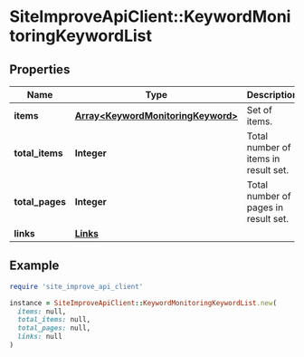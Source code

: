 # SiteImproveApiClient::KeywordMonitoringKeywordList

## Properties

| Name | Type | Description | Notes |
| ---- | ---- | ----------- | ----- |
| **items** | [**Array&lt;KeywordMonitoringKeyword&gt;**](KeywordMonitoringKeyword.md) | Set of items. |  |
| **total_items** | **Integer** | Total number of items in result set. |  |
| **total_pages** | **Integer** | Total number of pages in result set. |  |
| **links** | [**Links**](Links.md) |  | [optional] |

## Example

```ruby
require 'site_improve_api_client'

instance = SiteImproveApiClient::KeywordMonitoringKeywordList.new(
  items: null,
  total_items: null,
  total_pages: null,
  links: null
)
```

